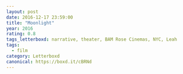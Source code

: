 ```yaml
---
layout: post 
date: 2016-12-17 23:59:00
title: "Moonlight"
year: 2016
rating: 0.8
tags_letterboxd: narrative, theater, BAM Rose Cinemas, NYC, Leah
tags:
  - film
category: Letterboxd
canonical: https://boxd.it/cBRNd
---
```

